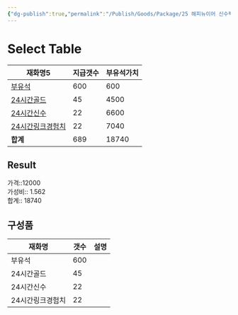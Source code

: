 ```yaml
---
{"dg-publish":true,"permalink":"/Publish/Goods/Package/25 해피뉴이어 신수팩/"}
---
```



# Select Table
<div><table class="dataview table-view-table"><thead class="table-view-thead"><tr class="table-view-tr-header"><th class="table-view-th"><span>재화명</span><span class="dataview small-text">5</span></th><th class="table-view-th"><span>지급갯수</span></th><th class="table-view-th"><span>부유석가치</span></th></tr></thead><tbody class="table-view-tbody"><tr><td><span><a data-tooltip-position="top" aria-label="Publish/Goods/Currencies/부유석.md" data-href="Publish/Goods/Currencies/부유석.md" href="Publish/Goods/Currencies/부유석.md" class="internal-link" target="_blank" rel="noopener nofollow">부유석</a></span></td><td>600</td><td>600</td></tr><tr><td><span><a data-tooltip-position="top" aria-label="Publish/Goods/Currencies/24시간골드.md" data-href="Publish/Goods/Currencies/24시간골드.md" href="Publish/Goods/Currencies/24시간골드.md" class="internal-link" target="_blank" rel="noopener nofollow">24시간골드</a></span></td><td>45</td><td>4500</td></tr><tr><td><span><a data-tooltip-position="top" aria-label="Publish/Goods/Currencies/24시간신수.md" data-href="Publish/Goods/Currencies/24시간신수.md" href="Publish/Goods/Currencies/24시간신수.md" class="internal-link" target="_blank" rel="noopener nofollow">24시간신수</a></span></td><td>22</td><td>6600</td></tr><tr><td><span><a data-tooltip-position="top" aria-label="Publish/Goods/Currencies/24시간링크경험치.md" data-href="Publish/Goods/Currencies/24시간링크경험치.md" href="Publish/Goods/Currencies/24시간링크경험치.md" class="internal-link" target="_blank" rel="noopener nofollow">24시간링크경험치</a></span></td><td>22</td><td>7040</td></tr><tr><td><span><strong>합계</strong></span></td><td>689</td><td>18740</td></tr></tbody></table></div><p><span><h2 data-heading="Result" dir="auto">Result</h2></span></p><span><span>가격::12000 <br></span></span><span><span>가성비:: 1.562 <br></span></span><span><span>합계:: 18740</span></span>

## 구성품
| **재화명** | **갯수** | 설명 |
| ---------- | -------- | ---- |
| 부유석     | 600      |      |
| 24시간골드 | 45       |      |
| 24시간신수   | 22    |           |
| 24시간링크경험치   | 22    |           |



